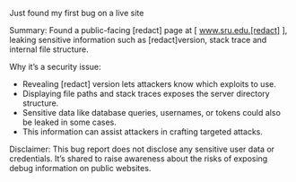 Just found my first bug on a live site

Summary:
Found a public-facing [redact] page at [ www.sru.edu.[redact] ], leaking sensitive information such as [redact]version, stack trace and internal file structure.

Why it’s a security issue:
- Revealing [redact] version lets attackers know which exploits to use.
- Displaying file paths and stack traces exposes the server directory structure.
- Sensitive data like database queries, usernames, or tokens could also be leaked in some cases.
- This information can assist attackers in crafting targeted attacks.

Disclaimer:
This bug report does not disclose any sensitive user data or credentials.
It’s shared to raise awareness about the risks of exposing debug information on public websites.
